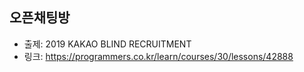 ## 오픈채팅방

- 출제: 2019 KAKAO BLIND RECRUITMENT
- 링크: https://programmers.co.kr/learn/courses/30/lessons/42888
